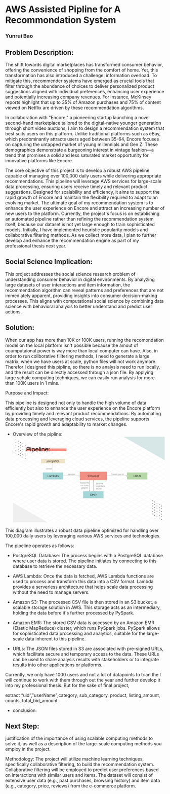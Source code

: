# AWS Assisted Pipline for A Recommondation System

### Yunrui Bao

## Problem Description: 
The shift towards digital marketplaces has transformed consumer behavior, offering the convenience of shopping from the comfort of home. Yet, this transformation has also introduced a challenge: information overload. To mitigate this, recommender systems have emerged as crucial tools that filter through the abundance of choices to deliver personalized product suggestions aligned with individual preferences, enhancing user experience and potentially increasing company revenues. For instance, McKinsey reports highlight that up to 35% of Amazon purchases and 75% of content viewed on Netflix are driven by these recommendation algorithms.  

In collaboration with "Encore," a pioneering startup launching a novel second-hand marketplace tailored to the digital-native younger generation through short video auctions, I aim to design a recommendation system that best suits users on this platform. Unlike traditional platforms such as eBay, which predominantly attracts users aged between 35-64, Encore focuses on capturing the untapped market of young millennials and Gen Z. These demographics demonstrate a burgeoning interest in vintage fashion—a trend that promises a solid and less saturated market opportunity for innovative platforms like Encore.  

The core objective of this project is to develop a robust AWS pipeline capable of managing over 100,000 daily users while delivering appropriate recommendations. This pipeline will leverage AWS services for large-scale data processing, ensuring users receive timely and relevant product suggestions. Designed for scalability and efficiency, it aims to support the rapid growth of Encore and maintain the flexibility required to adapt to an evolving market. The ultimate goal of my recommendation system is to enhance the user experience on Encore and attract an increasing number of new users to the platform. Currently, the project's focus is on establishing an automated pipeline rather than refining the recommendation system itself, because our dataset is not yet large enough to train sophisticated models. Initially, I have implemented heuristic popularity models and collaborative filtering methods. As we collect more data, I plan to further develop and enhance the recommendation engine as part of my professional thesis next year.

## Social Science Implication: 
This project addresses the social science research problem of understanding consumer behavior in digital environments. By analyzing large datasets of user interactions and item information, the recommendation algorithm can reveal patterns and preferences that are not immediately apparent, providing insights into consumer decision-making processes. This aligns with computational social science by combining data science with behavioral analysis to better understand and predict user actions.

## Solution: 

When our app has more than 10K or 100K users, running the recomondation model on the local platform isn't possible because the amout of coumputaional power is way more than local computer can have. Also, in order to run collborative filltering methods, I need to generate a large matrix, when we have users at scale, python files will not work anymore. Therefor I designed this pipline, so there is no analysis need to run locally, and the result can be directly accessed through a json file. By applying large schale computing techniques, we can easily run analysis for more than 100K users in 1 mins. 

Purpose and Impact:  

This pipeline is designed not only to handle the high volume of data efficiently but also to enhance the user experience on the Encore platform by providing timely and relevant product recommendations. By automating data processing and leveraging cloud services, the pipeline supports Encore's rapid growth and adaptability to market changes.


- Overview of the pipline: 
  ![pipleline](https://github.com/macs30123-s24/final-project-i_recommond/blob/main/pipeline.jpg)  

This diagram illustrates a robust data pipeline optimized for handling over 100,000 daily users by leveraging various AWS services and technologies.  

The pipeline operates as follows:
- PostgreSQL Database: The process begins with a PostgreSQL database where user data is stored. The pipeline initiates by connecting to this database to retrieve the necessary data.

- AWS Lambda: Once the data is fetched, AWS Lambda functions are used to process and transform this data into a CSV format. Lambda provides a serverless architecture that helps scale data processing without the need to manage servers.

- Amazon S3: The processed CSV file is then stored in an S3 bucket, a scalable storage solution in AWS. This storage acts as an intermediary, holding the data before it's further processed by PySpark.

- Amazon EMR: The stored CSV data is accessed by an Amazon EMR (Elastic MapReduce) cluster, which runs PySpark jobs. PySpark allows for sophisticated data processing and analytics, suitable for the large-scale data inherent to this pipeline.

- URLs: The JSON files stored in S3 are associated with pre-signed URLs, which facilitate secure and temporary access to the data. These URLs can be used to share analysis results with stakeholders or to integrate results into other applications or platforms.





Currently, we only have 1000 users and not a lot of datapoints to trian the I will continue to work with them through out the year and further develop it into my professional thesis. But for the sake of final project, 

extract “uid”,"userName",category, sub_category,
            product,
            listing_amount,
            counts,
           total_bid_amount



- conclusion:


## Next Step: 

 justification of the importance of using scalable computing methods to solve it, as well as a description of the large-scale computing methods you employ in the project.


Methodology: The project will utilize machine learning techniques, specifically collaborative filtering, to build the recommendation system. Collaborative filtering will be employed to predict user preferences based on interactions with similar users and items. The dataset will consist of extensive user data (e.g., past purchases, browsing history) and item data (e.g., category, price, reviews) from the e-commerce platform.
